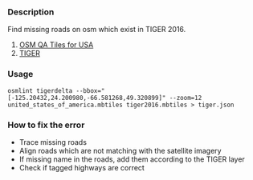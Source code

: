 ### Description

Find missing roads on osm which exist in TIGER 2016.

1. [OSM QA Tiles for USA](https://s3.amazonaws.com/mapbox/osm-qa-tiles/latest.country/united_states_of_america.mbtiles.gz)
2. [TIGER](https://s3.amazonaws.com/mapbox/tile-reduce-watchbot/mbtiles/tiger2016.mbtiles)


### Usage

```
osmlint tigerdelta --bbox="[-125.20432,24.200980,-66.581268,49.320899]" --zoom=12 united_states_of_america.mbtiles tiger2016.mbtiles > tiger.json
```

### How to fix the error

- Trace missing roads
- Align roads which are not matching with the satellite imagery
- If missing name in the roads, add them according to the TIGER layer
- Check if tagged highways are correct

